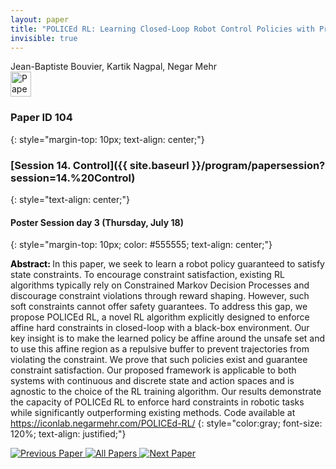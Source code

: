 ```yaml
---
layout: paper
title: "POLICEd RL: Learning Closed-Loop Robot Control Policies with Provable Satisfaction of Hard Constraints"
invisible: true
---
```

<div class="paper-authors">
<div class="paper-author-box">
    <div class="paper-author-name">Jean-Baptiste Bouvier, Kartik Nagpal, Negar Mehr</div>
    <div class="paper-author-uni"></div>
</div>

</div><div class="paper-pdf">
                <div> <a href="https://www.roboticsproceedings.org/rss20/p104.pdf"><img src="{{ site.baseurl }}/images/paper_link.png" alt="Paper Website" width = "33"  height = "40"/></a> </div>
                </div>

### Paper ID 104
{: style="margin-top: 10px; text-align: center;"}

### [Session 14. Control]({{ site.baseurl }}/program/papersession?session=14.%20Control)
{: style="text-align: center;"}

#### Poster Session day 3 (Thursday, July 18)
{: style="margin-top: 10px; color: #555555; text-align: center;"}

<b style="color: black;">Abstract: </b>In this paper, we seek to learn a robot policy guaranteed to satisfy state constraints. To encourage constraint satisfaction, existing RL algorithms typically rely on Constrained Markov Decision Processes and discourage constraint violations through reward shaping. However, such soft constraints cannot offer safety guarantees. To address this gap, we propose POLICEd RL, a novel RL algorithm explicitly designed to enforce affine hard constraints in closed-loop with a black-box environment. Our key insight is to make the learned policy be affine around the unsafe set and to use this affine region as a repulsive buffer to prevent trajectories from violating the constraint. We prove that such policies exist and guarantee constraint satisfaction. Our proposed framework is applicable to both systems with continuous and discrete state and action spaces and is agnostic to the choice of the RL training algorithm. Our results demonstrate the capacity of POLICEd RL to enforce hard constraints in robotic tasks while significantly outperforming existing methods. Code available at https://iconlab.negarmehr.com/POLICEd-RL/
{: style="color:gray; font-size: 120%; text-align: justified;"}


<div class="paper-menu">
<a href="{{ site.baseurl }}/program/papers/103/"> <img src="{{ site.baseurl }}/images/previous_paper_icon.png" alt="Previous Paper" title="Previous Paper"/> </a>
<a href="{{ site.baseurl }}/program/papers"><img src="{{ site.baseurl }}/images/overview_icon.png" alt="All Papers" title="All Papers"/> </a>
<a href="{{ site.baseurl }}/program/papers/105/"> <img src="{{ site.baseurl }}/images/next_paper_icon.png" alt="Next Paper" title="Next Paper"/> </a>

</div>
